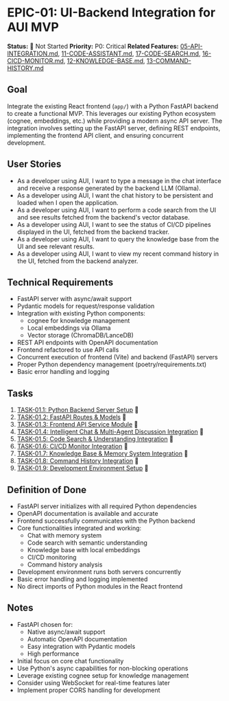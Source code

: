 # EPIC-01: UI-Backend Integration for AUI MVP

**Status:** 🔴 Not Started
**Priority:** P0: Critical
**Related Features:** [05-API-INTEGRATION.md](../00-FEATURE-LIST.md), [11-CODE-ASSISTANT.md](../00-FEATURE-LIST.md), [17-CODE-SEARCH.md](../00-FEATURE-LIST.md), [16-CICD-MONITOR.md](../00-FEATURE-LIST.md), [12-KNOWLEDGE-BASE.md](../00-FEATURE-LIST.md), [13-COMMAND-HISTORY.md](../00-FEATURE-LIST.md)

## Goal

Integrate the existing React frontend (`app/`) with a Python FastAPI backend to create a functional MVP. This leverages our existing Python ecosystem (cognee, embeddings, etc.) while providing a modern async API server. The integration involves setting up the FastAPI server, defining REST endpoints, implementing the frontend API client, and ensuring concurrent development.

## User Stories

- As a developer using AUI, I want to type a message in the chat interface and receive a response generated by the backend LLM (Ollama).
- As a developer using AUI, I want the chat history to be persistent and loaded when I open the application.
- As a developer using AUI, I want to perform a code search from the UI and see results fetched from the backend's vector database.
- As a developer using AUI, I want to see the status of CI/CD pipelines displayed in the UI, fetched from the backend tracker.
- As a developer using AUI, I want to query the knowledge base from the UI and see relevant results.
- As a developer using AUI, I want to view my recent command history in the UI, fetched from the backend analyzer.

## Technical Requirements

- FastAPI server with async/await support
- Pydantic models for request/response validation
- Integration with existing Python components:
  - cognee for knowledge management
  - Local embeddings via Ollama
  - Vector storage (ChromaDB/LanceDB)
- REST API endpoints with OpenAPI documentation
- Frontend refactored to use API calls
- Concurrent execution of frontend (Vite) and backend (FastAPI) servers
- Proper Python dependency management (poetry/requirements.txt)
- Basic error handling and logging

## Tasks

1.  [TASK-01.1: Python Backend Server Setup](TASK-01.1-Backend-Server-Setup.md) 🔴
2.  [TASK-01.2: FastAPI Routes & Models](TASK-01.2-API-Definition.md) 🔴
3.  [TASK-01.3: Frontend API Service Module](TASK-01.3-Frontend-API-Service.md) 🔴
4.  [TASK-01.4: Intelligent Chat & Multi-Agent Discussion Integration](TASK-01.4-Chat-Integration.md) 🔴
5.  [TASK-01.5: Code Search & Understanding Integration](TASK-01.5-CodeSearch-Integration.md) 🔴
6.  [TASK-01.6: CI/CD Monitor Integration](TASK-01.6-CICD-Integration.md) 🔴
7.  [TASK-01.7: Knowledge Base & Memory System Integration](TASK-01.7-KnowledgeBase-Integration.md) 🔴
8.  [TASK-01.8: Command History Integration](TASK-01.8-CommandHistory-Integration.md) 🔴
9.  [TASK-01.9: Development Environment Setup](TASK-01.9-Concurrency-Setup.md) 🔴

## Definition of Done

- FastAPI server initializes with all required Python dependencies
- OpenAPI documentation is available and accurate
- Frontend successfully communicates with the Python backend
- Core functionalities integrated and working:
  - Chat with memory system
  - Code search with semantic understanding
  - Knowledge base with local embeddings
  - CI/CD monitoring
  - Command history analysis
- Development environment runs both servers concurrently
- Basic error handling and logging implemented
- No direct imports of Python modules in the React frontend

## Notes

- FastAPI chosen for:
  - Native async/await support
  - Automatic OpenAPI documentation
  - Easy integration with Pydantic models
  - High performance
- Initial focus on core chat functionality
- Use Python's async capabilities for non-blocking operations
- Leverage existing cognee setup for knowledge management
- Consider using WebSocket for real-time features later
- Implement proper CORS handling for development
